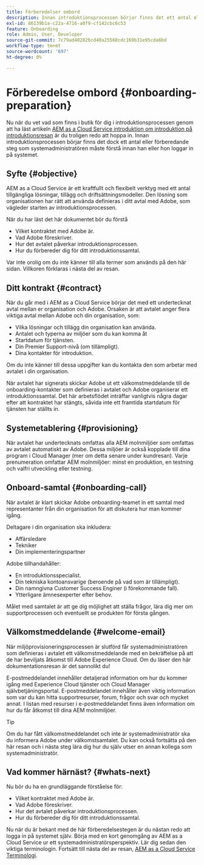 ```yaml
---
title: Förberedelser ombord
description: Innan introduktionsprocessen börjar finns det ett antal eller förberedande steg som systemadministratören måste förstå innan han eller hon loggar in på systemet.
exl-id: 86139b1a-c22a-4716-a0f9-cf142cbc6c53
feature: Onboarding
role: Admin, User, Developer
source-git-commit: 7c79ad402826cd40a25560cdc169b31e95cda6bd
workflow-type: tm+mt
source-wordcount: '697'
ht-degree: 0%

---
```


# Förberedelse ombord {#onboarding-preparation}

Nu när du vet vad som finns i butik för dig i introduktionsprocessen genom att ha läst artikeln [AEM as a Cloud Service introduktion om introduktion på introduktionsresan](overview.md) är du troligen redo att hoppa in. Innan introduktionsprocessen börjar finns det dock ett antal eller förberedande steg som systemadministratören måste förstå innan han eller hon loggar in på systemet.

## Syfte {#objective}

AEM as a Cloud Service är ett kraftfullt och flexibelt verktyg med ett antal tillgängliga lösningar, tillägg och driftsättningsmodeller. Den lösning som organisationen har rätt att använda definieras i ditt avtal med Adobe, som vägleder starten av introduktionsprocessen.

När du har läst det här dokumentet bör du förstå

* Vilket kontraktet med Adobe är.
* Vad Adobe föreskriver.
* Hur det avtalet påverkar introduktionsprocessen.
* Hur du förbereder dig för ditt introduktionssamtal.

Var inte orolig om du inte känner till alla termer som används på den här sidan. Villkoren förklaras i nästa del av resan.

<!-- REMOVED VIDEO AS PER CQDOC-23130. VIDEO NEEDS TO BE RECREATED/UPDATED
## Video {#video}

This video summarizes the onboarding process laid out in this journey and is intended as an option overview. All topics in the video are presented in detail within the journey.

>[!VIDEO](https://video.tv.adobe.com/v/336959/?quality=12&learn=on)

-->

## Ditt kontrakt {#contract}

När du går med i AEM as a Cloud Service börjar det med ett undertecknat avtal mellan er organisation och Adobe. Orsaken är att avtalet anger flera viktiga avtal mellan Adobe och din organisation, som:

* Vilka lösningar och tillägg din organisation kan använda.
* Antalet och typerna av miljöer som du kan komma åt
* Startdatum för tjänsten.
* Din Premier Support-nivå (om tillämpligt).
* Dina kontakter för introduktion.

Om du inte känner till dessa uppgifter kan du kontakta den som arbetar med avtalet i din organisation.

När avtalet har signerats skickar Adobe ut ett välkomstmeddelande till de onboarding-kontakter som definieras i avtalet och Adobe organiserar ett introduktionssamtal. Det här arbetsflödet inträffar vanligtvis några dagar efter att kontraktet har stängts, såvida inte ett framtida startdatum för tjänsten har ställts in.

## Systemetablering {#provisioning}

När avtalet har undertecknats omfattas alla AEM molnmiljöer som omfattas av avtalet automatiskt av Adobe. Dessa miljöer är också kopplade till dina program i Cloud Manager (mer om detta senare under kundresan). Varje prenumeration omfattar AEM molnmiljöer: minst en produktion, en testning och valfri utveckling eller testning.

## Onboard-samtal {#onboarding-call}

När avtalet är klart skickar Adobe onboarding-teamet in ett samtal med representanter från din organisation för att diskutera hur man kommer igång.

Deltagare i din organisation ska inkludera:

* Affärsledare
* Tekniker
* Din implementeringspartner

Adobe tillhandahåller:

* En introduktionsspecialist.
* Din tekniska kontoansvarige (beroende på vad som är tillämpligt).
* Din namngivna Customer Success Enginer (i förekommande fall).
* Ytterligare ämnesexperter efter behov.

Målet med samtalet är att ge dig möjlighet att ställa frågor, lära dig mer om supportprocessen och eventuellt se produkten för första gången.

## Välkomstmeddelande {#welcome-email}

När miljöprovisioneringsprocessen är slutförd får systemadministratören som definieras i avtalet ett välkomstmeddelande med en bekräftelse på att de har beviljats åtkomst till Adobe Experience Cloud. Om du läser den här dokumentationsresan är det sannolikt du!

E-postmeddelandet innehåller detaljerad information om hur du kommer igång med Experience Cloud tjänster och Cloud Manager självbetjäningsportal. E-postmeddelandet innehåller även viktig information som var du kan hitta supportresurser, forum, frågor och svar och mycket annat. I listan med resurser i e-postmeddelandet finns även information om hur du får åtkomst till dina AEM molnmiljöer.

>[!TIP]
>
>Om du har fått välkomstmeddelandet och inte är systemadministratör ska du informera Adobe under välkomstsamtalet. Du kan också fortsätta på den här resan och i nästa steg lära dig hur du själv utser en annan kollega som systemadministratör.

## Vad kommer härnäst? {#whats-next}

Nu bör du ha en grundläggande förståelse för:

* Vilket kontraktet med Adobe är.
* Vad Adobe föreskriver.
* Hur det avtalet påverkar introduktionsprocessen.
* Hur du förbereder dig för ditt introduktionssamtal.

Nu när du är bekant med de här förberedelsestegen är du nästan redo att logga in på systemet själv. Börja med en kort genomgång av AEM as a Cloud Service ur ett systemadministratörsperspektiv. Lär dig sedan den viktiga terminologin. Fortsätt till nästa del av resan, [AEM as a Cloud Service Terminologi](terminology.md).
